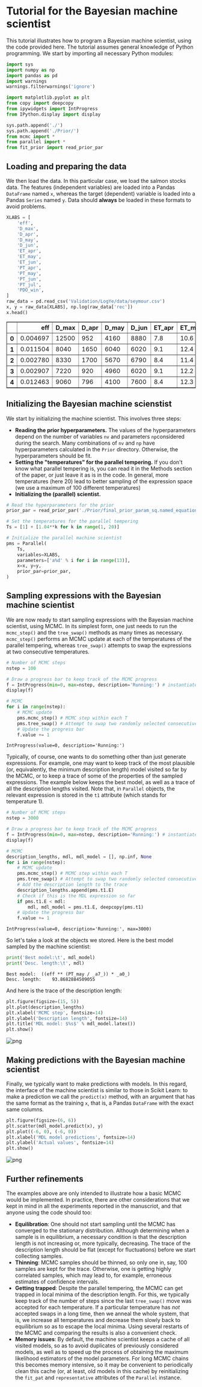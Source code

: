 # Tutorial for the Bayesian machine scientist 

This tutorial illustrates how to program a Bayesian machine scientist, using the code provided here. The tutorial assumes general knowledge of Python programming. We start by importing all necessary Python modules:


```python
import sys
import numpy as np 
import pandas as pd
import warnings
warnings.filterwarnings('ignore')

import matplotlib.pyplot as plt
from copy import deepcopy
from ipywidgets import IntProgress
from IPython.display import display

sys.path.append('./')
sys.path.append('./Prior/')
from mcmc import *
from parallel import *
from fit_prior import read_prior_par
```

## Loading and preparing the data 

We then load the data. In this particular case, we load the salmon stocks data. The features (independent variables) are loaded into a Pandas `DataFrame` named `x`, whereas the target (dependent) variable is loaded into a Pandas `Series` named `y`. Data should **always** be loaded in these formats to avoid problems. 


```python
XLABS = [
    'eff',
    'D_max',
    'D_apr',
    'D_may',
    'D_jun',
    'ET_apr',
    'ET_may',
    'ET_jun',
    'PT_apr',
    'PT_may',
    'PT_jun',
    'PT_jul',
    'PDO_win',
]
raw_data = pd.read_csv('Validation/LogYe/data/seymour.csv')
x, y = raw_data[XLABS], np.log(raw_data['rec'])
x.head()
```




<div>
<style scoped>
    .dataframe tbody tr th:only-of-type {
        vertical-align: middle;
    }

    .dataframe tbody tr th {
        vertical-align: top;
    }

    .dataframe thead th {
        text-align: right;
    }
</style>
<table border="1" class="dataframe">
  <thead>
    <tr style="text-align: right;">
      <th></th>
      <th>eff</th>
      <th>D_max</th>
      <th>D_apr</th>
      <th>D_may</th>
      <th>D_jun</th>
      <th>ET_apr</th>
      <th>ET_may</th>
      <th>ET_jun</th>
      <th>PT_apr</th>
      <th>PT_may</th>
      <th>PT_jun</th>
      <th>PT_jul</th>
      <th>PDO_win</th>
    </tr>
  </thead>
  <tbody>
    <tr>
      <th>0</th>
      <td>0.004697</td>
      <td>12500</td>
      <td>952</td>
      <td>4160</td>
      <td>8880</td>
      <td>7.8</td>
      <td>10.6</td>
      <td>14.5</td>
      <td>6.7</td>
      <td>7.3</td>
      <td>8.6</td>
      <td>9.7</td>
      <td>-1.544</td>
    </tr>
    <tr>
      <th>1</th>
      <td>0.011504</td>
      <td>8040</td>
      <td>1650</td>
      <td>6040</td>
      <td>6020</td>
      <td>9.1</td>
      <td>12.4</td>
      <td>14.5</td>
      <td>7.2</td>
      <td>8.2</td>
      <td>8.9</td>
      <td>9.8</td>
      <td>-1.012</td>
    </tr>
    <tr>
      <th>2</th>
      <td>0.002780</td>
      <td>8330</td>
      <td>1700</td>
      <td>5670</td>
      <td>6790</td>
      <td>8.4</td>
      <td>11.4</td>
      <td>13.5</td>
      <td>7.1</td>
      <td>8.0</td>
      <td>8.6</td>
      <td>9.3</td>
      <td>-0.496</td>
    </tr>
    <tr>
      <th>3</th>
      <td>0.002907</td>
      <td>7220</td>
      <td>920</td>
      <td>4960</td>
      <td>6020</td>
      <td>9.1</td>
      <td>12.2</td>
      <td>14.4</td>
      <td>7.6</td>
      <td>8.5</td>
      <td>9.1</td>
      <td>9.9</td>
      <td>-0.682</td>
    </tr>
    <tr>
      <th>4</th>
      <td>0.012463</td>
      <td>9060</td>
      <td>796</td>
      <td>4100</td>
      <td>7600</td>
      <td>8.4</td>
      <td>12.3</td>
      <td>13.2</td>
      <td>7.5</td>
      <td>8.3</td>
      <td>8.8</td>
      <td>9.2</td>
      <td>-0.472</td>
    </tr>
  </tbody>
</table>
</div>



## Initializing the Bayesian machine scienstist 

We start by initializing the machine scientist. This involves three steps:
- **Reading the prior hyperparameters.** The values of the hyperparameters depend on the number of variables `nv` and parameters `np`considered during the search. Many combinations of `nv` and `np` have hyperparameters calculated in the `Prior` directory. Otherwise, the hyperparameters should be fit. 
- **Setting the "temperatures" for the parallel tempering.** If you don't know what parallel tempering is, you can read it in the Methods section of the paper, or just leave it as is in the code. In general, more temperatures (here 20) lead to better sampling of the expression space (we use a maximum of 100 different temperatures)
- **Initializing the (parallel) scientist.**


```python
# Read the hyperparameters for the prior
prior_par = read_prior_par('./Prior/final_prior_param_sq.named_equations.nv13.np13.2016-09-01 17:05:57.196882.dat')

# Set the temperatures for the parallel tempering
Ts = [1] + [1.04**k for k in range(1, 20)]

# Initialize the parallel machine scientist
pms = Parallel(
    Ts,
    variables=XLABS,
    parameters=['a%d' % i for i in range(13)],
    x=x, y=y,
    prior_par=prior_par,
)
```

## Sampling expressions with the Bayesian machine scientist 

We are now ready to start sampling expressions with the Bayesian machine scientist, using MCMC. In its simplest form, one just needs to run the `mcmc_step()` and the `tree_swap()` methods as many times as necessary. `mcmc_step()` performs an MCMC update at each of the temperatures of the parallel tempering, whereas `tree_swap()` attempts to swap the expressions at two consecutive temperatures.


```python
# Number of MCMC steps
nstep = 100

# Draw a progress bar to keep track of the MCMC progress
f = IntProgress(min=0, max=nstep, description='Running:') # instantiate the bar
display(f)

# MCMC
for i in range(nstep):
    # MCMC update
    pms.mcmc_step() # MCMC step within each T
    pms.tree_swap() # Attempt to swap two randomly selected consecutive temps
    # Update the progress bar
    f.value += 1
```


    IntProgress(value=0, description='Running:')


Typically, of course, one wants to do something other than just generate expressions. For example, one may want to keep track of the most plausible (or, equivalently, the minimum description length) model visited so far by the MCMC, or to keep a trace of some of the properties of the sampled expressions. The example below keeps the best model, as well as a trace of all the description lengths visited. Note that, in `Parallel` objects, the relevant expression is stored in the `t1` attribute (which stands for temperature 1).


```python
# Number of MCMC steps
nstep = 3000

# Draw a progress bar to keep track of the MCMC progress
f = IntProgress(min=0, max=nstep, description='Running:') # instantiate the bar
display(f)

# MCMC
description_lengths, mdl, mdl_model = [], np.inf, None
for i in range(nstep):
    # MCMC update
    pms.mcmc_step() # MCMC step within each T
    pms.tree_swap() # Attempt to swap two randomly selected consecutive temps
    # Add the description length to the trace
    description_lengths.append(pms.t1.E)
    # Check if this is the MDL expression so far
    if pms.t1.E < mdl:
        mdl, mdl_model = pms.t1.E, deepcopy(pms.t1)
    # Update the progress bar
    f.value += 1
```


    IntProgress(value=0, description='Running:', max=3000)


So let's take a look at the objects we stored. Here is the best model sampled by the machine scientist:


```python
print('Best model:\t', mdl_model)
print('Desc. length:\t', mdl)
```

    Best model:	 ((eff ** (PT_may / _a7_)) * _a0_)
    Desc. length:	 93.8682884509055


And here is the trace of the description length:


```python
plt.figure(figsize=(15, 5))
plt.plot(description_lengths)
plt.xlabel('MCMC step', fontsize=14)
plt.ylabel('Description length', fontsize=14)
plt.title('MDL model: $%s$' % mdl_model.latex())
plt.show()
```


![png](https://bitbucket.org/rguimera/machine-scientist/raw/15fee6e33181e1f2e39c60919c1a111b086001ac/Images/output_17_0.png)


## Making predictions with the Bayesian machine scientist 

Finally, we typically want to make predictions with models. In this regard, the interface of the machine scientist is similar to those in Scikit Learn: to make a prediction we call the `predict(x)` method, with an argument that has the same format as the training `x`, that is, a Pandas `DataFrame` with the exact same columns.


```python
plt.figure(figsize=(6, 6))
plt.scatter(mdl_model.predict(x), y)
plt.plot((-6, 0), (-6, 0))
plt.xlabel('MDL model predictions', fontsize=14)
plt.ylabel('Actual values', fontsize=14)
plt.show()
```


![png](https://bitbucket.org/rguimera/machine-scientist/raw/15fee6e33181e1f2e39c60919c1a111b086001ac/Images/output_20_0.png)


## Further refinements 

The examples above are only intended to illustrate how a basic MCMC would be implemented. In practice, there are other considerations that we kept in mind in all the experiments reported in the manuscriot, and that anyone using the code should too:
- **Equilibration**: One should not start sampling until the MCMC has converged to the stationary distribution. Although determining when a sample is in equilibrium, a necessary condition is that the description length is not increasing or, more typically, decreasing. The trace of the description length should be flat (except for fluctuations) before we start collecting samples.
- **Thinning**: MCMC samples should be thinned, so only one in, say, 100 samples are kept for the trace. Otherwise, one is getting highly correlated samples, which may lead to, for example, erroneous estimates of confidence intervals.
- **Getting trapped**: Despite the parallel tempering, the MCMC can get trapped in local minima of the description length. For this, we typically keep track of the number of steps since the last `tree_swap()` move was accepted for each temperature. If a particular temperature has *not* accepted swaps in a long time, then we anneal the whole system, that is, we increase all temperatures and decrease them slowly back to equilibrium so as to escape the local minima. Using several restarts of the MCMC and comparing the results is also a convenient check.
- **Memory issues**: By default, the machine scientist keeps a cache of all visited models, so as to avoid duplicates of previously considered models, as well as to speed up the process of obtaining the maximum likelihood estimators of the model parameters. For long MCMC chains this becomes memory intensive, so it may be convenient to periodically clean this cache (or, at least, old models in this cache) by reinitializing the `fit_pat` and `representative` attributes of the `Parallel` instance.
